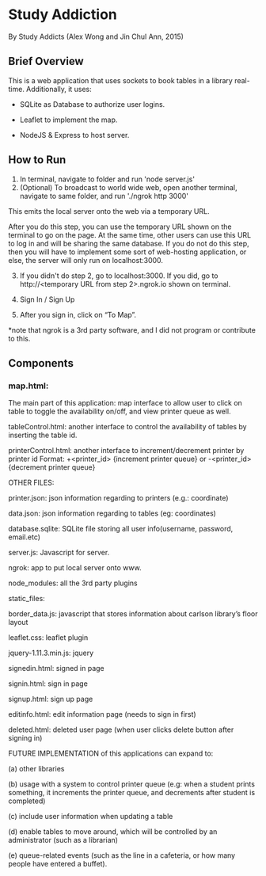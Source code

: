 # Study Addiction 

By Study Addicts (Alex Wong and Jin Chul Ann, 2015)

## Brief Overview

This is a web application that uses sockets to book tables in a library real-time. Additionally, it uses:

- SQLite as Database to authorize user logins.

- Leaflet to implement the map.

- NodeJS & Express to host server.

## How to Run

1. In terminal, navigate to folder and run 'node server.js'
2. (Optional) To broadcast to world wide web, open another terminal, navigate to same folder, and run './ngrok http 3000'

This emits the local server onto the web via a temporary URL.

After you do this step, you can use the temporary URL shown on the terminal to go on the page. At the same time, other users can use this URL to log in and will be sharing the same database. If you do not do this step, then you will have to implement some sort of web-hosting application, or else, the server will only run on localhost:3000.

3. If you didn't do step 2, go to localhost:3000. If you did, go to http://<temporary URL from step 2>.ngrok.io shown on terminal.

4. Sign In / Sign Up

5. After you sign in, click on “To Map”.

*note that ngrok is a 3rd party software, and I did not program or contribute to this.

## Components 

### map.html: 

The main part of this application: map interface to allow user to click on table to toggle the availability on/off, and view printer queue as well.

tableControl.html: another interface to control the availability of tables by inserting the table id.

printerControl.html: another interface to increment/decrement printer by printer id Format: 
+<printer_id> {increment printer queue}  or  -<printer_id> {decrement printer queue}

OTHER FILES:

printer.json: json information regarding to printers (e.g.: coordinate)

data.json: json information regarding to tables (eg: coordinates)

database.sqlite: SQLite file storing all user info(username, password, email.etc)

server.js: Javascript for server.

ngrok: app to put local server onto www.

node_modules: all the 3rd party plugins

static_files:

border_data.js: javascript that stores information about carlson library’s floor layout

leaflet.css: leaflet plugin 

jquery-1.11.3.min.js: jquery

signedin.html: signed in page

signin.html: sign in page

signup.html: sign up page

editinfo.html: edit information page (needs to sign in first)

deleted.html: deleted user page (when user clicks delete button after signing in)

FUTURE IMPLEMENTATION of this applications can expand to: 

(a) other libraries

(b) usage with a system to control printer queue (e.g: when a student prints something, it increments the printer queue, and decrements 
after student is completed)

(c) include user information when updating a table

(d) enable tables to move around, which will be controlled by an administrator (such as a librarian)

(e) queue-related events (such as the line in a cafeteria, or how many people have entered a buffet).

